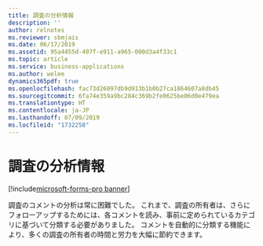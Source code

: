 ```yaml
---
title: 調査の分析情報
description: ''
author: relnotes
ms.reviewer: sbmjais
ms.date: 06/17/2019
ms.assetid: 95a4455d-407f-e911-a965-000d3a4f33c1
ms.topic: article
ms.service: business-applications
ms.author: welee
dynamics365pdf: true
ms.openlocfilehash: fac73d26097db9d913b1b0b27ca1864607a8db45
ms.sourcegitcommit: 6fa74e359a9bc284c369b2fe0625be06d0e479ea
ms.translationtype: HT
ms.contentlocale: ja-JP
ms.lasthandoff: 07/09/2019
ms.locfileid: "1732258"
---
```

# <a name="survey-insights"></a>調査の分析情報

[!include[microsoft-forms-pro banner](../includes/microsoft-forms-pro.md)]

調査のコメントの分析は常に困難でした。 これまで、調査の所有者は、さらにフォローアップするためには、各コメントを読み、事前に定められているカテゴリに基づいて分類する必要がありました。 コメントを自動的に分類する機能により、多くの調査の所有者の時間と労力を大幅に節約できます。 